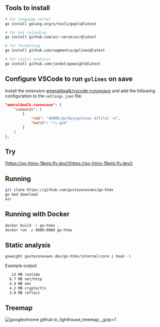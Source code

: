 
## Tools to install

```bash
# for language server
go install golang.org/x/tools/gopls@latest 

# for hot reloading
go install github.com/air-verse/air@latest 

# for formatting
go install github.com/segmentio/golines@latest 

# for static analysis
go install github.com/jondot/goweight@latest
```

## Configure VSCode to run `golines` on save

Install the extension [emeraldwalk/vscode-runonsave](https://github.com/emeraldwalk/vscode-runonsave) and add the following configuration to the `settings.json` file:

```json
"emeraldwalk.runonsave": {
    "commands": [
        {
            "cmd": "$HOME/go/bin/golines ${file} -w",
            "match": "\\.go$"
        }
    ]
},
```

## Try

[https://go-htmx-18ejig.fly.dev/](https://go-htmx-18ejig.fly.dev/)

## Running

```bash
git clone https://github.com/gustavonovaes/go-htmx
go mod download
air
```

## Running with Docker

```bash
docker build -t go-htmx .
docker run -p 8080:8080 go-htmx
```

## Static analysis

```bash
goweight gustavonovaes.dev/go-htmx/internal/core | head -5
```
Example output:
```bash
   13 MB runtime
  8.7 MB net/http
  4.4 MB net
  4.2 MB crypto/tls
  3.0 MB reflect
```

## Treemap
![googlechrome github io_lighthouse_treemap__gzip=1](https://github.com/user-attachments/assets/db25958b-4cfb-4be9-9955-51eff8e5a9f0)
